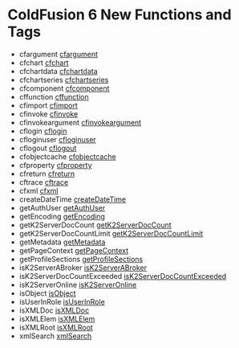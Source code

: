 # ColdFusion 6 New Functions and Tags

- cfargument [cfargument](../tags/cfargument.md)
- cfchart [cfchart](../tags/cfchart.md)
- cfchartdata [cfchartdata](../tags/cfchartdata.md)
- cfchartseries [cfchartseries](../tags/cfchartseries.md)
- cfcomponent [cfcomponent](../tags/cfcomponent.md)
- cffunction [cffunction](../tags/cffunction.md)
- cfimport [cfimport](../tags/cfimport.md)
- cfinvoke [cfinvoke](../tags/cfinvoke.md)
- cfinvokeargument [cfinvokeargument](../tags/cfinvokeargument.md)
- cflogin [cflogin](../tags/cflogin.md)
- cfloginuser [cfloginuser](../tags/cfloginuser.md)
- cflogout [cflogout](../tags/cflogout.md)
- cfobjectcache [cfobjectcache](../tags/cfobjectcache.md)
- cfproperty [cfproperty](../tags/cfproperty.md)
- cfreturn [cfreturn](../tags/cfreturn.md)
- cftrace [cftrace](../tags/cftrace.md)
- cfxml [cfxml](../tags/cfxml.md)
- createDateTime [createDateTime](../functions/createDateTime.md)
- getAuthUser [getAuthUser](../functions/getAuthUser.md)
- getEncoding [getEncoding](../functions/getEncoding.md)
- getK2ServerDocCount [getK2ServerDocCount](../functions/getK2ServerDocCount.md)
- getK2ServerDocCountLimit [getK2ServerDocCountLimit](../functions/getK2ServerDocCountLimit.md)
- getMetadata [getMetadata](../functions/getMetadata.md)
- getPageContext [getPageContext](../functions/getPageContext.md)
- getProfileSections [getProfileSections](../functions/getProfileSections.md)
- isK2ServerABroker [isK2ServerABroker](../functions/isK2ServerABroker.md)
- isK2ServerDocCountExceeded [isK2ServerDocCountExceeded](../functions/isK2ServerDocCountExceeded.md)
- isK2ServerOnline [isK2ServerOnline](../functions/isK2ServerOnline.md)
- isObject [isObject](../functions/isObject.md)
- isUserInRole [isUserInRole](../functions/isUserInRole.md)
- isXMLDoc [isXMLDoc](../functions/isXMLDoc.md)
- isXMLElem [isXMLElem](../functions/isXMLElem.md)
- isXMLRoot [isXMLRoot](../functions/isXMLRoot.md)
- xmlSearch [xmlSearch](../functions/xmlSearch.md)
